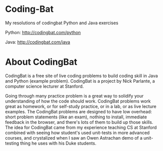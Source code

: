 # Coding-Bat
My resolutions of codingbat Python and Java exercises

Python: http://codingbat.com/python

Java:   http://codingbat.com/java


# About CodingBat
CodingBat is a free site of live coding problems to build coding skill in Java and Python (example problem). CodingBat is a project by Nick Parlante, a computer science lecturer at Stanford.

Going through many practice problem is a great way to solidify your understanding of how the code should work. CodingBat problems work great as homework, or for self-study practice, or in a lab, or as live lecture examples. The CodingBat problems are designed to have low overhead: short problem statements (like an exam), nothing to install, immediate feedback in the browser, and there's lots of them to build up those skills. The idea for CodingBat came from my experience teaching CS at Stanford combined with seeing how student's used unit-tests in more advanced courses, and crystalized when I saw an Owen Astrachan demo of a unit-testing thing he uses with his Duke students.
